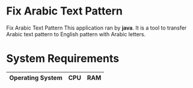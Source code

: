# Fix Arabic Text Pattern
Fix Arabic Text Pattern
This application ran by **java**. It is a tool to transfer Arabic text pattern to English pattern with Arabic letters.

# System Requirements

| Operating System                                                                                                               | CPU                                                                                                                                                                                               | RAM  |
|----| ----------------------------------------------------------------------------------------------------------------------------------------------------------------------------------------------- | ---- |
